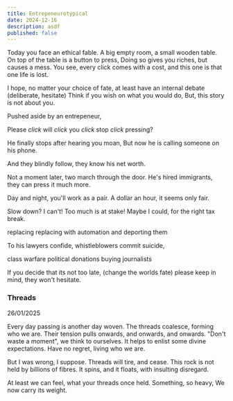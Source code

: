 ```yaml
---
title: Entrepeneurotypical
date: 2024-12-16
description: asdf
published: false
---
```


<!-- scenario is if you push a button it gives you money but kills someone else -->

Today you face an ethical fable.
A big empty room, a small wooden table.
On top of the table is a button to press,
Doing so gives you riches, but causes a mess.
You see, every click comes with a cost,
and this one is that one life is lost.

I hope, no matter your choice of fate,
at least have an internal debate (deliberate, hesitate)
Think if you wish on what you would do,
But, this story is not about you.

Pushed aside by an entrepeneur,

Please _click_ will _click_ you _click_ stop _click_ pressing?

He finally stops after hearing you moan,
But now he is calling someone on his phone.

And they blindly follow, they know his net worth.

Not a moment later, two march through the door.
He's hired immigrants, they can press it much more.

Day and night, you'll work as a pair.
A dollar an hour, it seems only fair.

<!-- slow bit that describes scaling up -->

Slow down? I can't! Too much is at stake!
Maybe I could, for the right tax break.

<!-- fast pased bit with quick rhymes about all the unethical doings to make money -->

replacing
replacing with automation and deporting them

To his lawyers confide,
whistleblowers commit suicide,

class warfare
political donations
buying journalists

If you decide that its not too late, (change the worlds fate)
please keep in mind, they won't hesitate.

### Threads

26/01/2025

Every day passing is another day woven.
The threads coalesce, forming who we are.
Their tension pulls onwards, and onwards, and onwards.
"Don't waste a moment", we think to ourselves.
It helps to enlist some divine expectations.
Have no regret, living who we are.

But I was wrong, I suppose.
Threads will tire, and cease.
This rock is not held by billions of fibres.
It spins, and it floats, with insulting disregard.

At least we can feel,
what your threads once held.
Something, so heavy,
We now carry its weight.
